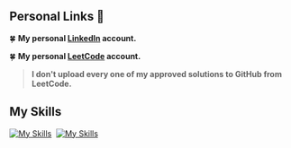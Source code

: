 
## **Personal Links 📢**

:four_leaf_clover: **My personal [LinkedIn](https://linkedin.com/in/xemah) account.**

:four_leaf_clover: **My personal [LeetCode](https://leetcode.com/xemah/) account.**
> **I don't upload every one of my approved solutions to GitHub from LeetCode.**

## **My Skills**

[![My Skills](https://skillicons.dev/icons?i=python)](https://skillicons.dev)&nbsp; [![My Skills](https://skillicons.dev/icons?i=java,c,sqlite&theme=light)](https://skillicons.dev)
